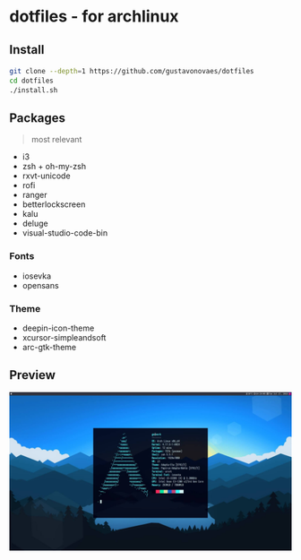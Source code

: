 # dotfiles - for archlinux

## Install

```sh
git clone --depth=1 https://github.com/gustavonovaes/dotfiles
cd dotfiles
./install.sh
```

## Packages

> most relevant

- i3
- zsh + oh-my-zsh
- rxvt-unicode 
- rofi
- ranger
- betterlockscreen
- kalu
- deluge
- visual-studio-code-bin

### Fonts

- iosevka
- opensans

### Theme

- deepin-icon-theme
- xcursor-simpleandsoft 
- arc-gtk-theme

## Preview

![screen](screen.jpg)
```
